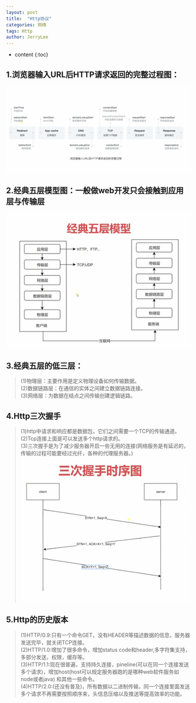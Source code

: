 ```yaml
---
layout: post
title:  "Http协议"
categories: 网络
tags: Http
author: JerryLee
---
```


* content
{:toc}

## 1.浏览器输入URL后HTTP请求返回的完整过程图：

![嘻嘻嘻](/images/Http/Http.png)  
## 2.经典五层模型图：一般做web开发只会接触到应用层与传输层
![嘻嘻嘻](/images/Http/wucengmoxing.png)  
## 3.经典五层的低三层：  
> (1)物理层：主要作用是定义物理设备如何传输数据。  
(2)数据链路层：在通信的实体之间建立数据链路连接。  
(3)网络层：为数据在结点之间传输创建逻辑链路。

## 4.Http三次握手  
> (1)http中请求和响应都是数据包，它们之间需要一个TCP的传输通道。  
(2)Tcp连接上面是可以发送多个http请求的。  
(3)三次握手是为了减少服务器开启一些无用的连接(网络服务是有延迟的，传输的过程可能要经过光纤，各种的代理服务器。)  
![嘻嘻嘻](/images/Http/sanciwoshou.png)  

## 5.Http的历史版本  
>(1)HTTP/0.9:只有一个命令GET，没有HEADER等描述数据的信息，服务器发送完毕，就关闭TCP连接。  
(2)HTTP/1.0:增加了很多命令，增加status code和header,多字符集支持，多部分发送，权限，缓存等。  
(3)HTTP/1.1:现在很普遍，支持持久连接，pineline(可以在同一个连接发送多个请求)，增加host(host可以规定服务器跑的是哪种web软件服务如node或者java) 和其他一些命令。  
(4)HTTP/2.0:(还没有普及)，所有数据以二进制传输，同一个连接里面发送多个请求不再需要按照顺序来，头信息压缩以及推送等提高效率的功能。
